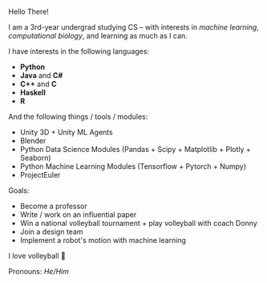 Hello There!

I am a 3rd-year undergrad studying CS – with interests in _machine learning_, _computational biology_, and learning as much as I can.

I have interests in the following languages:
- **Python**
- **Java** and **C#**
- **C++** and **C**
- **Haskell**
- **R**

And the following things / tools / modules:
- Unity 3D + Unity ML Agents
- Blender
- Python Data Science Modules (Pandas + Scipy + Matplotlib + Plotly + Seaborn)
- Python Machine Learning Modules (Tensorflow + Pytorch + Numpy)
- ProjectEuler

Goals:
- Become a professor
- Write / work on an influential paper
- Win a national volleyball tournament + play volleyball with coach Donny
- Join a design team
- Implement a robot's motion with machine learning 

I love volleyball 🏐

Pronouns: *He/Him*
